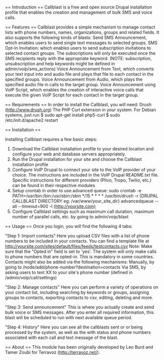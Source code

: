 == Introduction ==
Callblast is a free and open source Drupal installation profile that enables the creation and management of bulk SMS and voice calls.

== Features ==
Callblast provides a simple mechanism to manage contact lists with phone numbers, names, organizations, groups and related fields. It also supports the following kinds of blasts:
Send SMS Announcement, which enables users to send single text messages to selected groups.
SMS Opt-In Invitation: which enables users to send subscription invitations to selected contact groups.  The subscriptions will only be executed once the SMS recipients reply with the appropriate keyword. (NOTE: subscription, unsubscription and help keywords might be defined in admin/voip/sms_actions)
Voice Announcement from Text, which converts your text input into and audio file and plays that file to each contact in the specified groups.
Voice Announcement from Audio, which plays the specified audio file in calls to the target group.
Voice Announcement using VoIP Script, which enables the creation of interactive voice calls that execute the given VoIP Script for each contact in the target group.

== Requirements ==
In order to install the Callblast, you will need:
Drush (http://www.drush.org)
The PHP Curl extension in your system. For Debian systems, just run $ sudo apt-get install php5-curl $ sudo /etc/init.d/apache2 restart

== Installation ==

Installing Callblast requires a few basic steps:
1. Download the Callblast installation profile to your desired location and configure your web and database servers appropriately.
2. Run the Drupal installation for your site and choose the Callblast installation profile
3. Configure VoIP Drupal to connect your site to the VoIP provider of your choice. The instructions are included in the VoIP Drupal README.txt file.
Specific instructions for different providers (Plivo, Tropo, Twilio, etc.) can be found in their respective modules
4. Setup crontab in order to use advanced queue:
sudo crontab -e PATH=/usr/bin:/bin:/usr/sbin:/sbin */15 * * * * /usr/bin/drush -r {DRUPAL CALLBLAST DIRECTORY eg: /var/www/your_site_dir} advancedqueue --all --timeout=900 -l {http://yoursite.com}
5. Configure Callblast settings such as maximum call duration, maximum number of parallel calls, etc. by going to admin/voip/blast

== Usage ==
Once you login, you will find the following 4 tabs:

"Step 1: Import contacts"
Here you upload CSV files with a list of phone numbers to be included in your contacts. You can find a template file at http://yoursite.com/sites/default/files/feeds/testcontacts.csv
Note: Make sure that the "Opted in" field is set to 'yes'. The system will only make calls to phone numbers that are opted-in. This is mandatory in some countries.
Contacts might also be added via the following mechanisms:
Manually, by going to /node/add/phone-number?destination=contacts
Via SMS, by asking users to text XX to your site's phone number (defined in /admin/voip/call/settings)

"Step 2: Manage contacts"
Here you can perform a variety of operations on your contact list, including searching by keywords or groups, assigning groups to contacts, exporting contacts to csv, editing, deleting and more.

"Step 3: Send announcement"
This is where you actually create and send bulk voice or SMS messages. After you enter all required information, this blast will be scheduled to run with next available queue period.

"Step 4: History"
Here you can see all the callblasts sent or or being processed by the system, as well as the with status and phone numbers associated with each call and text message of the blast.

== About ==
This module has been originally developed by Leo Burd and Tamer Zoubi for Terravoz (http://terravoz.net/).
